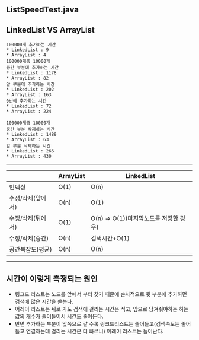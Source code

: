 ListSpeedTest.java
-

LinkedList VS ArrayList
-
    100000개 추가하는 시간
    * LinkedList : 9
    * ArrayList : 4
    100000개중 10000개
    중간 부분에 추가하는 시간
    * LinkedList : 1178
    * ArrayList : 82
    앞 부분에 추가하는 시간
    * LinkedList : 202
    * ArrayList : 163
    0번에 추가하는 시간
    * LinkedList : 72
    * ArrayList : 224
    
    100000개중 10000개
    중간 부분 삭제하는 시간
    * LinkedList : 1489
    * ArrayList : 63
    앞 부분 삭제하는 시간
    * LinkedList : 266
    * ArrayList : 430
---
| |ArrayList|LinkedList|
|---|---|---|
|인덱싱|O(1)|O(n)|
|수정/삭제(앞에서)|O(n)|O(1)|
|수정/삭제(뒤에서)|O(1)|O(n) => O(1)(마지막노드를 저장한 경우)|
|수정/삭제(중간)|O(n)|검색시간+O(1)|
|공간복잡도(평균)|O(n)|O(n)|
---

시간이 이렇게 측정되는 원인
-  
* 링크드 리스트는 노드를 앞에서 부터 찾기 때문에 순차적으로 뒷 부분에 추가하면 검색에 많은 시간을 쏟는다.    
* 어레이 리스트는 뒤로 가도 검색에 걸리는 시간은 적고, 앞으로 당겨줘야하는 하는 값의 개수가 줄어들어서 시간도 줄어든다.  
* 반면 추가하는 부분이 앞쪽으로 갈 수록 링크드리스트는 줄어들고(검색속도는 줄어들고 연결하는데 걸리는 시간은 더 빠르니) 어레이 리스트는 늘어난다.